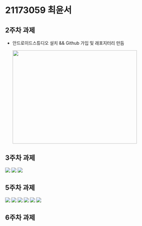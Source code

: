 # 21173059 최윤서

## 2주차 과제

- 안드로이드스튜디오 설치 && Github 가입 및 래포지터리 만듬

  <img width="400" height="300" src="./pic/2st_png.JPG"></img>

## 3주차 과제
 
  <img width="" height="" src="./pic/3주차_네이버.png"></img>
  <img width="" height="" src="./pic/3주차_전화걸기.png"></img>
  <img width="" height="" src="./pic/3주차_메인.png"></img>

## 5주차 과제
<img width="" height="" src="./pic/실습_1.JPG"></img>
<img width="" height="" src="./pic/실습_2.JPG"></img>
<img width="" height="" src="./pic/activity main_1.JPG"></img>
<img width="" height="" src="./pic/activity main_2.JPG"></img>
<img width="" height="" src="./pic/Mainactivity_1.JPG"></img>
<img width="" height="" src="./pic/Mainactivity_2.JPG"></img>

## 6주차 과제
